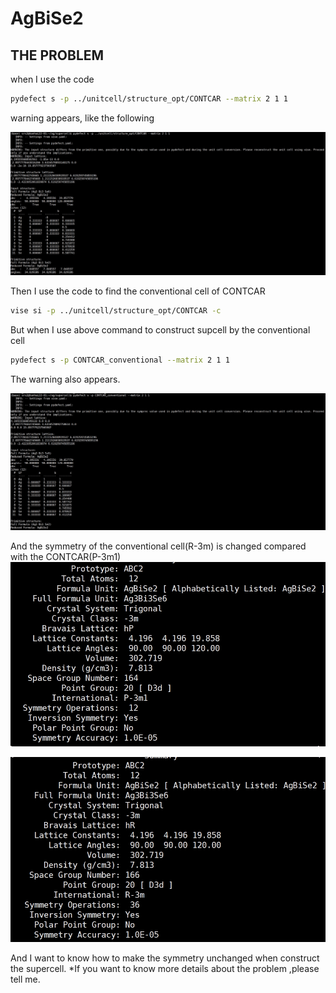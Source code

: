 # AgBiSe2
## THE PROBLEM
when I use the code 
```bash
pydefect s -p ../unitcell/structure_opt/CONTCAR --matrix 2 1 1
```
warning appears, like the following

![image](https://github.com/ssr619/AgBiSe2/blob/main/pictures/99550b68745e9b2c5d96a148a736f70.png)

Then I use the code to find the conventional cell of CONTCAR

```bash
vise si -p ../unitcell/structure_opt/CONTCAR -c

```
But when I use above command to construct supcell by the conventional cell

```bash
pydefect s -p CONTCAR_conventional --matrix 2 1 1
```

The warning also appears.

![image](https://github.com/ssr619/AgBiSe2/blob/main/pictures/20250121174507.png)

And the symmetry of the conventional cell(R-3m) is changed compared with the CONTCAR(P-3m1)
![image](https://github.com/ssr619/AgBiSe2/blob/main/pictures/afe11d8f54826ecd40a4b3637bee1ad.png)

![image](https://github.com/ssr619/AgBiSe2/blob/main/pictures/739638b1b8d5e6214312913ab447a71.png)

And I want to know how to make the symmetry unchanged when construct the supercell.
*If you want to know more details about the problem ,please tell me.

